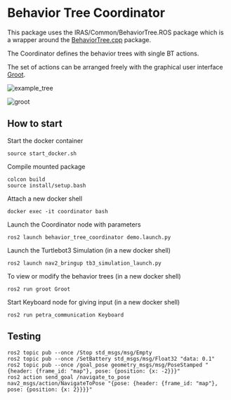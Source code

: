 # Behavior Tree Coordinator
This package uses the IRAS/Common/BehaviorTree.ROS package which is a wrapper around the [BehaviorTree.cpp](https://www.behaviortree.dev/) package.

The Coordinator defines the behavior trees with single BT actions.

The set of actions can be arranged freely with the graphical user interface [Groot](https://github.com/BehaviorTree/Groot).

![example_tree](https://d33wubrfki0l68.cloudfront.net/f8b2bac65168251a46ec25232f20db7961327ffc/88ad1/images/readthedocs.png)

![groot](https://github.com/BehaviorTree/Groot/raw/master/groot-screenshot.png)

## How to start

Start the docker container

    source start_docker.sh

Compile mounted package

    colcon build
    source install/setup.bash

Attach a new docker shell

    docker exec -it coordinator bash

Launch the Coordinator node with parameters

    ros2 launch behavior_tree_coordinator demo.launch.py

Launch the Turtlebot3 Simulation (in a new docker shell)

    ros2 launch nav2_bringup tb3_simulation_launch.py
    
To view or modify the behavior trees (in a new docker shell)

    ros2 run groot Groot

Start Keyboard node for giving input (in a new docker shell)

    ros2 run petra_communication Keyboard

## Testing

    ros2 topic pub --once /Stop std_msgs/msg/Empty
    ros2 topic pub --once /SetBattery std_msgs/msg/Float32 "data: 0.1"
    ros2 topic pub --once /goal_pose geometry_msgs/msg/PoseStamped "{header: {frame_id: "map"}, pose: {position: {x: -2}}}"
    ros2 action send_goal /navigate_to_pose nav2_msgs/action/NavigateToPose "{pose: {header: {frame_id: "map"}, pose: {position: {x: 2}}}}"

